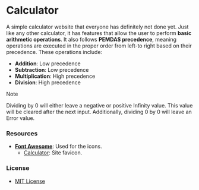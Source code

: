 # Calculator

A simple calculator website that everyone has definitely not done yet. Just like any other calculator, it has features that allow the user to perform **basic arithmetic operations**. It also follows **PEMDAS precedence**, meaning operations are executed in the proper order from left-to right based on their precedence. These operations include:

* **Addition**: Low precedence
* **Subtraction**: Low precedence 
* **Multiplication**: High precedence
* **Division**: High precedence

> [!NOTE]
> Dividing by 0 will either leave a negative or positive Infinity value. This value will be cleared after the next input. Additionally, dividing 0 by 0 will leave an Error value.

### Resources

* [**Font Awesome**](https://fontawesome.com/): Used for the icons.
  * [Calculator](https://fontawesome.com/icons/calculator): Site favicon.

### License

* [MIT License](LICENSE)